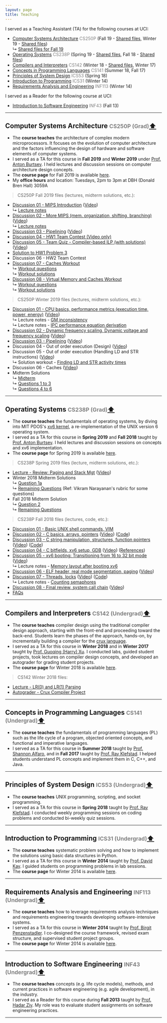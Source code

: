 ```yaml
---
layout: page
title: Teaching
---
```

I served as a Teaching Assistant (TA) for the following courses at UCI:
- [Computer Systems Architecture](#cs250p) <font
  color="gray">CS250P</font> (Fall 19 - [Shared
files](#cs250p-fall19-files), Winter 19 - [Shared
files](#cs250p-wint19-files))  
↳ [Shared files for Fall 19](#cs250p-fall19-files)
- [Operating Systems](#cs238p) <font color="gray">CS238P</font> (Spring 19 - [Shared files](#cs238p-spring19-files), Fall 18 - [Shared files](#cs238p-fall18-files)) 
- [Compilers and Interpreters](#cs142) <font color="gray">CS142</font> (Winter 18 - [Shared files](#cs142-winter18-files), Winter 17)
- [Concepts in Programming Languages](#cs141) <font color="gray">CS141</font> (Summer 18, Fall 17)
- [Principles of System Design](#ics53) <font color="gray">ICS53</font> (Spring 18)
- [Introduction to Programming](#ics31) <font color="gray">ICS31</font> (Winter 14)
- [Requirements Analysis and Engineering](#inf113) <font color="gray">INF113</font> (Winter 14)

I served as a Reader for the following course at UCI:
- [Introduction to Software Engineering](#inf43) <font color="gray">INF43</font> (Fall 13)

____________
## <a name="cs250p"></a>Computer Systems Architecture <font color="gray" family="JuneBug"><small>CS250P (Grad)</small></font><a href="#top">⬆</a>  

- The **course teaches** the architecture of complex modern microprocessors. It focuses on the evolution of computer architecture and the factors influencing the design of hardware and software elements of computer systems. 
- I served as a TA for this course in **Fall 2019** and **Winter 2019** under [Prof. Anton Burtsev](https://www.ics.uci.edu/~aburtsev/). I held lectures and discussion sessions on computer architecture design concepts.
- The **course page** for Fall 2019 is available [here](https://www.ics.uci.edu/~aburtsev/250P/index.html).
- My **office hours** and location: Tuesdays, 2pm to 3pm at DBH (Donald Bren Hall) 3059A 

> <a name="cs250p-fall19-files"></a>CS250P Fall 2019 files (lectures, midterm solutions, etc.):

- [Discussion 01 - MIPS Introduction](../documents/teaching/uci/cs250p/fall2019/discussions/discussion01-mips-intro.pdf) ([Video](https://uci.yuja.com/V/Video?v=503521&a=102598196))
<br>↳ [Lecture notes](../documents/teaching/uci/cs250p/fall2019/discussions/discussion01-mips-intro-notes.pdf)
- [Discussion 02 - More MIPS (mem. organization, shifting, branching)](../documents/teaching/uci/cs250p/fall2019/discussions/discussion02-more-mips.pdf) ([Video](https://uci.yuja.com/V/Video?v=509537&a=764174958))
<br>↳ [Lecture notes](../documents/teaching/uci/cs250p/fall2019/discussions/discussion02-more-mips-notes.pdf)
- [Discussion 03 - Pipelining](../documents/teaching/uci/cs250p/fall2019/discussions/discussion03-pipelining.pdf) ([Video](https://uci.yuja.com/V/Video?v=516078&a=906737907))
- [Discussion 04 - HW1 Team Contest (Video only)](https://uci.yuja.com/V/Video?v=525472&a=2044534544)
- [Discussion 05 - Team Quiz - Compiler-based ILP (with solutions)](../documents/teaching/uci/cs250p/fall2019/discussions/discussion05-teamquiz-compiler-based-ilp.pdf) ([Video](https://uci.yuja.com/V/Video?v=531822&a=902935491))
- [Solution to HW1 Problem 3](../documents/teaching/uci/cs250p/fall2019/solutions/cs250p-fall19-hw1-problem-3.pdf)
- Discussion 06 - HW2 Team Contest
- [Discussion 07 - Caches Workout](https://uci.yuja.com/V/Video?v=550302&a=140106279)
<br>↳ [Workout questions](../documents/teaching/uci/cs250p/fall2019/discussions/discussion07-caches-workout-questions.pdf)
<br>↳ [Workout solutions](../documents/teaching/uci/cs250p/fall2019/discussions/discussion07-caches-workout-solns.pdf)
- [Discussion 08 - Virtual Memory and Caches Workout](https://uci.yuja.com/V/Video?v=553397&a=1701996347)
<br>↳ [Workout questions](../documents/teaching/uci/cs250p/fall2019/discussions/discussion08-workout-questions.pdf)
<br>↳ [Workout solutions](../documents/teaching/uci/cs250p/fall2019/discussions/discussion08-workout-solutions.pdf)

> <a name="cs250p-wint19-files"></a>CS250P Winter 2019 files (lectures, midterm solutions, etc.):

- [Discussion 01 - CPU basics, performance metrics (execution time, power, energy)](../documents/teaching/uci/cs250p/winter2019/discussions/discussion01-cpu-basics-performance.pdf) ([Video](https://uci.yuja.com/V/Video?v=292047&node=1391687&a=619844670&autoplay=1))
<br>↳ Lecture notes - [GM inconsistency](../documents/teaching/uci/cs250p/winter2019/discussions/discussion01/discussion01-gm-inconsistency.jpg)
<br>↳ Lecture notes - [IPC performance equation derivation](../documents/teaching/uci/cs250p/winter2019/discussions/discussion01/discussion01-ipc-perf-equation.jpg)
- [Discussion 02 - Dynamic frequency scaling, Dynamic voltage and frequency scaling](../documents/teaching/uci/cs250p/winter2019/discussions/discussion02-dfs-dvfs.pdf) ([Video](https://uci.yuja.com/V/Video?v=303606&node=1471805&a=1085203200&autoplay=1))
- [Discussion 03 - Pipelining](../documents/teaching/uci/cs250p/winter2019/discussions/discussion03-pipelining.pdf) ([Video](https://uci.yuja.com/V/Video?v=308594&node=1505180&a=960561786&autoplay=1))
- Discussion 04 - Out of order execution (Design) ([Video](https://uci.yuja.com/V/Video?v=320977&node=1570222&a=1012282312&autoplay=1))
- Discussion 05 - Out of order execution (Handling LD and STR instructions) ([Video](https://uci.yuja.com/V/Video?v=324182&node=1584208&a=209613252&autoplay=1))
<br>↳ Solution workout - [Finding LD and STR activity times](../documents/teaching/uci/cs250p/winter2019/discussions/discussion05-ooo-ldstr-prob.pdf)
- Discussion 06 - Caches ([Video](https://uci.yuja.com/V/Video?v=327114&node=1595895&a=831184556&autoplay=1))
- Midterm Solutions
<br>↳ [Midterm](../documents/teaching/uci/cs250p/winter2019/midterm-solutions/cs250-midterm-winter19.pdf)
<br>↳ [Questions 1 to 3](../documents/teaching/uci/cs250p/winter2019/midterm-solutions/solutions-midterm-qs-1-to-3.txt)
<br>↳ [Questions 4 to 6](../documents/teaching/uci/cs250p/winter2019/midterm-solutions/solutions-midterm-qs-4-to-6.pdf)


____________
## <a name="cs238p"></a>Operating Systems <font color="gray" family="JuneBug"><small>CS238P (Grad)</small></font><a href="#top">⬆</a>  

- The **course teaches** the fundamentals of operating systems, by diving into MIT PDOS's [xv6 kernel](https://pdos.csail.mit.edu/6.828/2018/xv6.html), a re-implementation of the UNIX version 6 operating system.
- I served as a TA for this course in **Spring 2019** and **Fall 2018** taught by [Prof. Anton Burtsev](https://www.ics.uci.edu/~aburtsev/). I held lectures and discussion sessions on concepts and xv6 implementation.
- The **course page** for Spring 2019 is available [here](https://www.ics.uci.edu/~aburtsev/238P/index.html).

> <a name="cs238p-spring19-files"></a>CS238P Spring 2019 files (lecture, midterm solutions, etc.):

- [Lecture - Review: Paging and Stack Mgt](../documents/teaching/uci/cs238p/spring2019/lecture-01-topics-review.pdf) ([Video](https://uci.yuja.com/V/Video?v=408342&node=1775009&a=714649601&autoplay=1))
- Winter 2018 Midterm Solutions
<br>↳ [Question 1a](../documents/teaching/uci/cs238p/spring2019/cs238p-winter18-midterm-sol-q1.pdf)
<br>↳ [Remaining Questions](../documents/teaching/uci/cs238p/spring2019/midterm-winter18.pdf) (Ref: Vikram Narayanan's rubric for some questions)
- Fall 2018 Midterm Solution
<br>↳ [Question 2](../documents/teaching/uci/cs238p/spring2019/cs238p-fall18-midterm-sol-q2.pdf)
<br>↳ [Remaining Questions](../documents/teaching/uci/cs238p/spring2019/midterm-fall18.pdf)


> <a name="cs238p-fall18-files"></a>CS238P Fall 2018 files (lectures, code, etc.):

- [Discussion 01 - Basic UNIX shell commands, VIM](../documents/teaching/uci/cs238p/fall2018/discussions/discussion01-shell-vim.pdf)
- [Discussion 02 - C basics, arrays, pointers](../documents/teaching/uci/cs238p/fall2018/discussions/discussion02-c-basics-ptrs.pdf) ([Video](https://uci.yuja.com/V/Video?v=240411&node=1072078&a=65016006&autoplay=1)) ([Code](https://github.com/AftabHussain/aftabhussain.github.io/tree/master/documents/teaching/uci/cs238p/fall2018/discussions/discussion02-c-basics-ptrs-code))		
- [Discussion 03 - C string manipulation, structures, function pointers](../documents/teaching/uci/cs238p/fall2018/discussions/discussion03-c-strings-structs-fps.pdf) ([Video](https://uci.yuja.com/V/Video?v=243526&node=1086536&a=2084311206&autoplay=1)) ([Code](https://github.com/AftabHussain/aftabhussain.github.io/tree/master/documents/teaching/uci/cs238p/fall2018/discussions/discussion03-c-strings-structs-fps-code))
- [Discussion 04 - C bitfields, xv6 setup, GDB](../documents/teaching/uci/cs238p/fall2018/discussions/discussion04-c-bitfields-xv6-setup-gdb.pdf) ([Video](https://uci.yuja.com/V/Video?v=247835&node=1100321&a=1620216767&autoplay=1)) ([References](../documents/teaching/uci/cs238p/fall2018/discussions/discussion04-c-bitfields-xv6-setup-gdb/resources.txt))
- [Discussion 05 - xv6 booting: Transitioning from 16 to 32 bit mode](../documents/teaching/uci/cs238p/fall2018/discussions/discussion05-xv6-boot-16-to-32-bit-mode.pdf) ([Video](https://uci.yuja.com/V/Video?v=255600&node=1137599&a=1045716679&autoplay=1]))
<br>↳ Lecture notes - [Memory layout after booting xv6](../documents/teaching/uci/cs238p/fall2018/discussions/discussion05-xv6-memory-layout-after-boot.pdf)
- [Discussion 06 - ELF header, real mode segmentation, paging](../documents/teaching/uci/cs238p/fall2018/discussions/discussion06-elf-real-mode-seg-paging.pdf) ([Video](https://uci.yuja.com/V/Video?v=254197&node=1132959&a=791908170&autoplay=1))
- [Discussion 07 - Threads, locks](../documents/teaching/uci/cs238p/fall2018/discussions/discussion07-threads-locks.pdf) ([Video](https://uci.yuja.com/V/Video?v=262901&node=1253106&a=409160793&autoplay=1)) ([Code](https://github.com/AftabHussain/aftabhussain.github.io/blob/master/documents/teaching/uci/cs238p/fall2018/discussions/discussion07-threads-locks-code/snippets.c))
<br>↳ Lecture notes - [Counting semaphores](../documents/teaching/uci/cs238p/fall2018/discussions/discussion07-counting-semaphores.pdf)
- [Discussion 08 - Final review, system call chain](../documents/teaching/uci/cs238p/fall2018/discussions/discussion08-final-review-syscall-chain.pdf) ([Video](https://uci.yuja.com/V/Video?v=267950&node=1278903&a=150909503&autoplay=1))
- [FAQs](https://github.com/AftabHussain/aftabhussain.github.io/tree/master/documents/teaching/uci/cs238p/fall2018/faqs)

____________

## <a name="cs142"></a>Compilers and Interpreters <font color="gray"><small>CS142 (Undergrad)</small></font><a href="#top">⬆</a>  

- The **course teaches** compiler design using the traditional compiler design approach, starting with the front-end and proceeding toward the back-end. Students learn the phases of the approach, hands-on, by incrementally building a compiler for the [crux language](http://cruxlang.org/).  
- I served as a TA for this course in **Winter 2018** and in **Winter 2017**  taught by [Prof. Guoqing (Harry) Xu](http://web.cs.ucla.edu/~harryxu/). I conducted labs, guided student projects, took lectures on compiler design concepts, and developed an autograder for grading student projects.
- The **course page** for Winter 2018 is available [here](http://web.cs.ucla.edu/~harryxu/courses/142/CourseReference.html).

> <a name="cs142-winter18-files"></a>CS142 Winter 2018 files:

- [Lecture - LR(0) and LR(1) Parsing](../documents/teaching/uci/cs142/winter2018/handles-lr-bottom-up-parsing.pdf)
- [Autograder - Crux Compiler Project](https://github.com/AftabHussain/CS142-Compilers-AutoGrader)


____________

## <a name="cs141"></a>Concepts in Programming Languages <font color="gray"><small>CS141 (Undergrad)</small></font><a href="#top">⬆</a>  

- The **course teaches** the fundamentals of programming languages (PL) such as the life cycle of a program, objected oriented concepts, and functional and imperative languages.
- I served as a TA for this course in **Summer 2018** taught by [Prof. Shannon
  Alfaro](https://www.ics.uci.edu/faculty/profiles/view_faculty.php?ucinetid=alfaro),
and in **Fall 2017** taught by [Prof. Ray
Klefstad](https://www.ics.uci.edu/~klefstad/). I helped students understand PL
concepts and implement them in C, C++, and Java. 

____________

## <a name="ics53"></a>Principles of System Design <font color="gray"><small>ICS53 (Undergrad)</small></font><a href="#top">⬆</a>  

- The **course teaches** UNIX programming, scripting, and socket programming. 
- I served as a TA for this course in **Spring 2018** taught by [Prof. Ray Klefstad](https://www.ics.uci.edu/~klefstad/). I conducted weekly programming sessions on coding problems and conducted bi-weekly quiz sessions. 


____________

## <a name="ics31"></a>Introduction to Programming <font color="gray"><small>ICS31 (Undergrad)</small></font><a href="#top">⬆</a>  

-  The **course teaches** systematic problem solving and how to implement the solutions using basic data structures in Python. 
-  I served as a TA for this course in **Winter 2014** taught by [Prof. David Kay](https://www.ics.uci.edu/~kay/). I guided students on programming problems in lab sessions.
- The **course page** for Winter 2014 is available [here](https://www.ics.uci.edu/~kay/courses/31/w14.html).

____________

## <a name="inf113"></a>Requirements Analysis and Engineering <font color="gray"><small>INF113 (Undergrad)</small></font><a href="#top">⬆</a>  

- The **course teaches** how to leverage requirements analysis techniques and requirements engineering towards developing software-intensive systems.  
- I served as a TA for this course in **Winter 2014** taught by [Prof. Birgit Penzenstadler](http://birgit.penzenstadler.de/). I co-designed the course framework, revised exam structure, and supervised student project groups.
- The **course page** for Winter 2014 is available [here](https://eee.uci.edu/14w/37030).



____________

## <a name="inf43"></a>Introduction to Software Engineering <font color="gray"><small>INF43 (Undergrad)</small></font><a href="#top">⬆</a>  

-  The **course teaches** concepts (e.g. life cycle models), methods, and current practices in software engineering (e.g. agile development), in the industry. 
- I served as a Reader for this course during **Fall 2013** taught by [Prof. Hadar Ziv](https://www.informatics.uci.edu/explore/faculty-profiles/hadar-ziv/). My role was to evaluate student assignments on software engineering practices. <br>

____________
